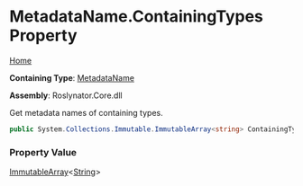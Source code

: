 # MetadataName\.ContainingTypes Property

[Home](../../../README.md)

**Containing Type**: [MetadataName](../README.md)

**Assembly**: Roslynator\.Core\.dll

  
Get metadata names of containing types\.

```csharp
public System.Collections.Immutable.ImmutableArray<string> ContainingTypes { get; }
```

### Property Value

[ImmutableArray](https://docs.microsoft.com/en-us/dotnet/api/system.collections.immutable.immutablearray-1)\<[String](https://docs.microsoft.com/en-us/dotnet/api/system.string)\>

